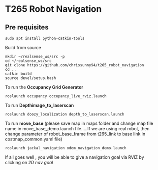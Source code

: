 # T265 Robot Navigation



## Pre requisites 

```
sudo apt install python-catkin-tools
```


Build from source


```
mkdir ~/realsense_ws/src -p
cd ~/realsense_ws/src
git clone https://github.com/chrissunny94/t265_robot_navigation
cd ..
catkin build
source devel/setup.bash

```


To run the **Occupancy Grid Generator**

```
roslaunch occupancy occupancy_live_rviz.launch
```

To run **Depthimage_to_laserscan** 

```
roslaunch doozy_localization depth_to_laserscan.launch
```

To run **move_base**
(please save map in maps folder and change map file name in move_base_demo.launch file.....If we are using real robot, then change parameter of robot_base_frame from t265_link to base link in costmap_common.yaml file)

```
roslaunch jackal_navigation odom_navigation_demo.launch
```



If all goes well , you will be able to give a navigation goal via RVIZ by clicking on *2D nav goal*






